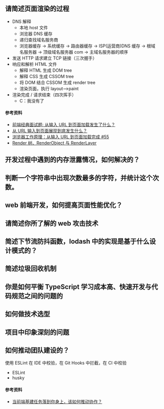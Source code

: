 ## 请简述页面渲染的过程

- DNS 解释
  - 本地 host 文件
  - 浏览器 DNS 缓存
  - 递归查找域名服务商
  - 浏览器缓存 -> 系统缓存 -> 路由器缓存 -> ISP(运营商)DNS 缓存 -> 根域名服务器 -> 顶级域名服务器 com -> 主域名服务器的顺序
- 发送 HTTP 请求建立 TCP 链接（三次握手）
- 响应和解析 HTML 文件
  - 解释 HTML 生成 DOM tree
  - 解释 CSS 生成 CSSOM tree
  - 将 DOM 结合 CSSOM 生成 render tree
  - 渲染页面，执行 layout-->paint
- 渲染完成 / 请求结束（四次挥手）
  - C：我没有了

#### 参考资料

- [前端经典面试题: 从输入 URL 到页面加载发生了什么？](https://segmentfault.com/a/1190000006879700)
- [从 URL 输入到页面展现到底发生什么？](https://segmentfault.com/a/1190000017184701)
- [浏览器工作原理：从输入 URL 到页面加载完成 #55](https://github.com/amandakelake/blog/issues/55)
- [Render 树、RenderObject 与 RenderLayer](http://www.nowamagic.net/academy/detail/48110562#)

## 开发过程中遇到的内存泄露情况，如何解决的？

## 判断一个字符串中出现次数最多的字符，并统计这个次数。

## web 前端开发，如何提高页面性能优化？

## 请简述你所了解的 web 攻击技术

## 简述下节流防抖函数，lodash 中的实现是基于什么设计模式的？

## 简述垃圾回收机制

## 你是如何平衡 TypeScript 学习成本高、快速开发与代码规范之间的问题的

## 如何做技术选型

## 项目中印象深刻的问题

## 如何推动团队建设的？

使用 ESLint 在 IDE 中校验，在 Git Hooks 中拦截，在 CI 中校验

- ESLint
- husky

#### 参考资料

- [当前端基建任务落到你身上，该如何推动协作？](https://mp.weixin.qq.com/s/AV-MkgjDS0JhEWNHu20LqQ)

